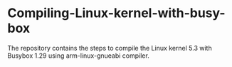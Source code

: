 # Compiling-Linux-kernel-with-busy-box
The repository contains the steps to compile the Linux kernel 5.3 with Busybox 1.29 using arm-linux-gnueabi compiler. 
